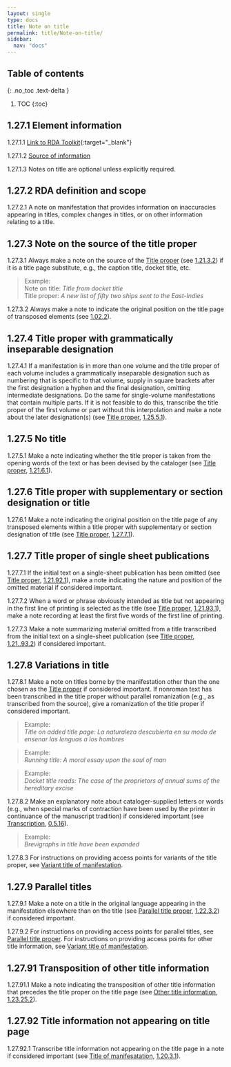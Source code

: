 ```yaml
---
layout: single
type: docs
title: Note on title
permalink: title/Note-on-title/
sidebar:
  nav: "docs"
---
```


## Table of contents
{: .no_toc .text-delta }

1. TOC
{:toc}

## 1.27.1 Element information

<a name="1.27.1.1">1.27.1.1</a> [Link to RDA Toolkit](https://beta.rdatoolkit.org/Content?externalId=en-US_ala-612acb20-84fb-3558-86b9-f75430e39843){:target="_blank"}

<a name="1.27.1.2">1.27.1.2</a> [Source of information](/DCRMR/title/)

<a name="1.27.1.3">1.27.1.3</a> Notes on title are optional unless explicitly required. 

## 1.27.2 RDA definition and scope

<a name="1.27.2.1">1.27.2.1</a> A note on manifestation that provides information on inaccuracies appearing in titles, complex changes in titles, or on other information relating to a title.

## 1.27.3 Note on the source of the title proper

<a name="1.27.3.1">1.27.3.1</a> Always make a note on the source of the [Title proper](/DCRMR/title/Title-proper/) (see [1.21.3.2](/DCRMR/title/Title-proper/#1.21.3.2)) if it is a title page substitute, e.g., the caption title, docket title, etc.

>Example:  
>Note on title: <CITE>Title from docket title</CITE>  
>Title proper: <CITE>A new list of fifty two ships sent to the East-Indies</CITE>  
 
<a name="1.27.3.2">1.27.3.2</a> Always make a note to indicate the original position on the title page of transposed elements (see [1.02.2](/DCRMR/title/#1.02.2)).

## 1.27.4 Title proper with grammatically inseparable designation

<a name="1.27.4.1">1.27.4.1</a> If a manifestation is in more than one volume and the title proper of each volume includes a grammatically inseparable designation such as numbering that is specific to that volume, supply in square brackets after the first designation a hyphen and the final designation, omitting intermediate designations. Do the same for single-volume manifestations that contain multiple parts. If it is not feasible to do this, transcribe the title proper of the first volume or part without this interpolation and make a note about  the later designation(s) (see [Title proper](/DCRMR/title/Title-proper/), [1.25.5.1](/DCRMR/title/Title-proper/#1.25.5.1)).

## 1.27.5 No title

<a name="1.27.5.1">1.27.5.1</a> Make a note indicating whether the title proper is taken from the opening words of the text or has been devised by the cataloger (see [Title proper](/DCRMR/title/Title-proper/), [1.21.6.1](/DCRMR/title/Title-proper/#1.21.6.1)).

## 1.27.6 Title proper with supplementary or section designation or title

<a name="1.27.6.1">1.27.6.1</a> Make a note indicating the original position on the title page of any transposed elements within a title proper with supplementary or section designation of title (see [Title proper](/DCRMR/title/Title-proper/), [1.27.7.1](/DCRMR/title/Title-proper/#1.27.7.1)).

## 1.27.7 Title proper of single sheet publications

<a name="1.27.7.1">1.27.7.1</a> If the initial text on a single-sheet publication has been omitted (see [Title proper](/DCRMR/title/Title-proper/), [1.21.92.1](/DCRMR/title/Title-proper/#1.21.92.1)), make a note indicating the nature and position of the omitted material if considered important.

<a name="1.27.7.2">1.27.7.2</a> When a word or phrase obviously intended as title but not appearing in the first line of printing is selected as the title (see [Title proper](/DCRMR/title/Title-proper/), [1.21.93.1](/DCRMR/title/Title-proper/#1.21.93.1)), make a note recording at least the first five words of the first line of printing.

<a name="1.27.7.3">1.27.7.3</a> Make a note summarizing material omitted from a title transcribed from the initial text on a single-sheet publication (see [Title proper](/DCRMR/title/Title-proper/), [1.21..93.2](/DCRMR/title/Title-proper/#1.21.93.2)) if considered important.

## 1.27.8 Variations in title

<a name="1.27.8.1">1.27.8.1</a> Make a note on titles borne by the manifestation other than the one chosen as the [Title proper](/DCRMR/title/Title-proper/) if considered important. If nonroman text has been transcribed in the title proper without parallel romanization (e.g., as transcribed from the source), give a romanization of the title proper if considered important.

>Example:  
><CITE>Title on added title page: La naturaleza descubierta en su modo de ensenar las lenguas a los hombres</CITE>

>Example:  
><CITE>Running title: A moral essay upon the soul of man</CITE>

>Example:  
><CITE>Docket title reads: The case of the proprietors of annual sums of the hereditary excise</CITE>

<a name="1.27.8.2">1.27.8.2</a> Make an explanatory note about cataloger-supplied letters or words (e.g., when special marks of contraction have been used by the printer in continuance of the manuscript tradition) if considered important (see [Transcription](/DCRMR/general-rules/Transcription/), [0.5.16](/DCRMR/general-rules/Transcription/#0516-brevigraphs)).

>Example:  
><CITE>Brevigraphs in title have been expanded</CITE>

<a name="1.27.8.3">1.27.8.3</a> For instructions on providing access points for variants of the title proper, see [Variant title of manifestation](/DCRMR/title/Variant-title-of-manifestation/).

## 1.27.9 Parallel titles

<a name="1.27.9.1">1.27.9.1</a> Make a note on a title in the original language appearing in the manifestation elsewhere than on the title (see [Parallel title proper](/DCRMR/title/Parallel-title-proper/), [1.22.3.2](/DCRMR/title/Parallel-title-proper/#1.22.3.2)) if considered important.

<a name="1.27.9.2">1.27.9.2</a> For instructions on providing access points for parallel titles, see [Parallel title proper](/DCRMR/title/Parallel-title-proper/). For instructions on providing access points for other title information, see [Variant title of manifestation](/DCRMR/title/Variant-title-of-manifestation/).

## 1.27.91 Transposition of other title information

<a name="1.27.91.1">1.27.91.1</a> Make a note indicating the transposition of other title information that precedes the title proper on the title page (see [Other title information](/DCRMR/title/Other-title-information/), [1.23.25.2](/DCRMR/title/Other-title-information/#1.23.25.2)).

## 1.27.92 Title information not appearing on title page

<a name="1.27.92.1">1.27.92.1</a> Transcribe title information not appearing on the title page in a note if considered important (see [Title of manifesatation](/DCRMR/title/Title-of-manifestation/), [1.20.3.1](/DCRMR/title/Title-of-manifestation/#1.20.3.1)).

